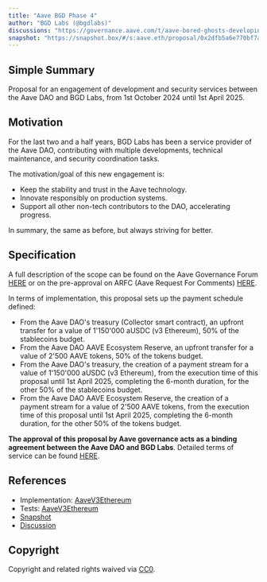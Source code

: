 ```yaml
---
title: "Aave BGD Phase 4"
author: "BGD Labs (@bgdlabs)"
discussions: "https://governance.aave.com/t/aave-bored-ghosts-developing-phase-4/19484"
snapshot: "https://snapshot.box/#/s:aave.eth/proposal/0x2dfb5a6e770bf7a34ddb5ab05560c24a169c63f84e9e8d373767a5b072f1f21d"
---
```


## Simple Summary

Proposal for an engagement of development and security services between the Aave DAO and BGD Labs, from 1st October 2024 until 1st April 2025.

## Motivation

For the last two and a half years, BGD Labs has been a service provider of the Aave DAO, contributing with multiple developments, technical maintenance, and security coordination tasks.

The motivation/goal of this new engagement is:

- Keep the stability and trust in the Aave technology.
- Innovate responsibly on production systems.
- Support all other non-tech contributors to the DAO, accelerating progress.

In summary, the same as before, but always striving for better.

## Specification

A full description of the scope can be found on the Aave Governance Forum [HERE](https://governance.aave.com/t/aave-bored-ghosts-developing-phase-4/19484#p-49320-aave-bgd-phase-iv-continuous-scope-4) or on the pre-approval on ARFC (Aave Request For Comments) [HERE](https://snapshot.box/#/s:aave.eth/proposal/0x2dfb5a6e770bf7a34ddb5ab05560c24a169c63f84e9e8d373767a5b072f1f21d).

In terms of implementation, this proposal sets up the payment schedule defined:

- From the Aave DAO's treasury (Collector smart contract), an upfront transfer for a value of 1'150'000 aUSDC (v3 Ethereum), 50% of the stablecoins budget.
- From the Aave DAO AAVE Ecosystem Reserve, an upfront transfer for a value of 2'500 AAVE tokens, 50% of the tokens budget.
- From the Aave DAO's treasury, the creation of a payment stream for a value of 1'150'000 aUSDC (v3 Ethereum), from the execution time of this proposal until 1st April 2025, completing the 6-month duration, for the other 50% of the stablecoins budget.
- From the Aave DAO AAVE Ecosystem Reserve, the creation of a payment stream for a value of 2'500 AAVE tokens, from the execution time of this proposal until 1st April 2025, completing the 6-month duration, for the other 50% of the tokens budget.

**The approval of this proposal by Aave governance acts as a binding agreement between the Aave DAO and BGD Labs**. Detailed terms of service can be found [HERE](https://bgdlabs.com/aave-dao-tos).

## References

- Implementation: [AaveV3Ethereum](https://github.com/bgd-labs/aave-proposals-v3/blob/main/src/20241025_AaveV3Ethereum_AaveBGDPhase4/AaveV3Ethereum_AaveBGDPhase4_20241025.sol)
- Tests: [AaveV3Ethereum](https://github.com/bgd-labs/aave-proposals-v3/blob/main/src/20241025_AaveV3Ethereum_AaveBGDPhase4/AaveV3Ethereum_AaveBGDPhase4_20241025.t.sol)
- [Snapshot](https://snapshot.box/#/s:aave.eth/proposal/0x2dfb5a6e770bf7a34ddb5ab05560c24a169c63f84e9e8d373767a5b072f1f21d)
- [Discussion](https://governance.aave.com/t/aave-bored-ghosts-developing-phase-4/19484)

## Copyright

Copyright and related rights waived via [CC0](https://creativecommons.org/publicdomain/zero/1.0/).
